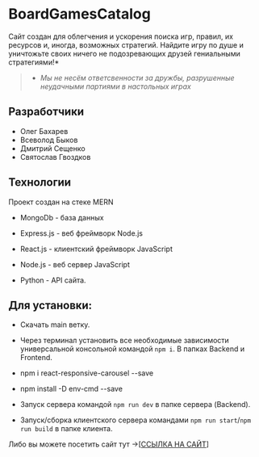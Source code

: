 # BoardGamesCatalog
Сайт создан для облегчения и ускорения поиска игр, правил, их ресурсов и, иногда, возможных стратегий. Найдите игру по душе и уничтожьте своих ничего не подозревающих друзей гениальными стратегиями!*

>* *Мы не несём ответсвенности за дружбы, разрушенные неудачными партиями в настольных играх*
## Разработчики

- Олег Бахарев
- Всеволод Быков
- Дмитрий Сещенко
- Святослав Гвоздков

## Технологии
Проект создан на стеке MERN
- MongoDb - база данных
- Express.js - веб фреймворк Node.js
- React.js - клиентский фреймворк JavaScript
- Node.js - веб сервер JavaScript

- Python - API сайта.

## Для установки:

- Скачать main ветку.

- Через терминал установить все необходимые зависимости универсальной консольной командой `npm i`. В папках Backend и Frontend. 
- npm i react-responsive-carousel --save
- npm install -D env-cmd --save

- Запуск сервера командой `npm run dev` в папке сервера (Backend).

- Запуск/сборка клиентского сервера командами `npm run start`/`npm run build` в папке клиента.

Либо вы можете посетить сайт тут ->[[ССЫЛКА НА САЙТ](http://62.113.105.120:3000/)]
